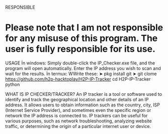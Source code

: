 
RESPONSIBLE
# Please note that I am not responsible for any misuse of this program. The user is fully responsible for its use.

USAGE
İn windows: Simply double-click the IP_Checker.exe file, and the program will open automatically. Enter the IP address you wish to scan and wait for the results.
İn termux: WWrite these:
➤ pkg install git
➤ git clome https://github.com/h2p-hacktoplay/H2P-IP-Tracker
cd H2P-IP-Tracker
python 

WHAT IS IP CHECKER/TRACKER?
An IP tracker is a tool or software used to identify and track the geographical location and other details of an IP address. It allows users to obtain information such as the country, city, ISP (Internet Service Provider), and sometimes even the specific region or network the IP address is connected to. IP trackers can be useful for various purposes, such as network troubleshooting, analyzing website traffic, or determining the origin of a particular internet user or device.
